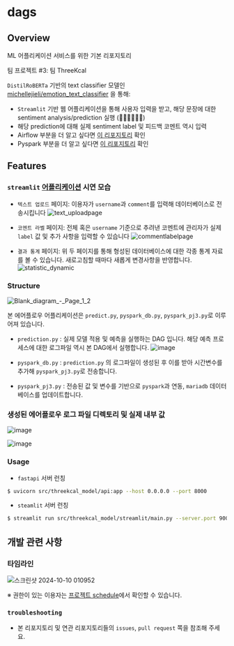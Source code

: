 # dags
## Overview
ML 어플리케이션 서비스를 위한 기본 리포지토리

팀 프로젝트 #3: 팀 ThreeKcal

`DistilRoBERTa` 기반의 text classifier 모델인 [michellejieli/emotion_text_classifier](https://huggingface.co/michellejieli/emotion_text_classifier) 을 통해:
- `Streamlit` 기반 웹 어플리케이션을 통해 사용자 입력을 받고, 해당 문장에 대한 sentiment analysis/prediction 실행 (🤬🤢😀😐😭😲)
- 해당 prediction에 대해 실제 sentiment label 및 피드백 코멘트 역시 입력
- Airflow 부분을 더 알고 싶다면 [이 리포지토리](https://github.com/ThreeKcal/dags/tree/main) 확인
- Pyspark 부분을 더 알고 싶다면 [이 리포지토리](https://github.com/ThreeKcal/pyspark/tree/main)  확인


## Features
### `streamlit` [어플리케이션](http://54.180.132.11:8002/) 시연 모습
- `텍스트 업로드` 페이지: 이용자가 `username`과 `comment`를 입력해 데이터베이스로 전송시킵니다
![text_uploadpage](https://github.com/user-attachments/assets/1099ff86-8491-4002-b375-5f0dbe3e8bfc)

- `코멘트 라벨` 페이지: 전체 혹은 `username` 기준으로 추려낸 코멘트에 관리자가 실제 `label` 값 및 추가 사항을 입력할 수 있습니다
![commentlabelpage](https://github.com/user-attachments/assets/b2c8be3b-54a2-4366-bcf9-5943f40c5569)

- `결과 통계` 페이지: 위 두 페이지를 통해 형성된 데이터베이스에 대한 각종 통계 자료를 볼 수 있습니다. 새로고침할 때마다 새롭게 변경사항을 반영합니다.
![statistic_dynamic](https://github.com/user-attachments/assets/a4f7656e-9a57-46e8-a85b-e6be9c187305)


### Structure
![Blank_diagram_-_Page_1_2](https://github.com/user-attachments/assets/2c2cfbd5-fa7e-4cee-858b-57ccb84e6715)

본 에어플로우 어플리케이션은 `predict.py`, `pyspark_db.py`, `pyspark_pj3.py`로 이루어져 있습니다.

- `prediction.py` : 실제 모델 적용 및 예측을 실행하는 DAG 입니다. 해당 예측 프로세스에 대한 로그파일 역시 본 DAG에서 실행합니다.
![image](https://github.com/user-attachments/assets/dce759a2-cf03-4b02-89e5-e44340c9c44e)

- `pyspark_db.py` : `prediction.py` 의 로그파일이 생성된 후 이를 받아 시간변수를 추가해 `pyspark_pj3.py`로 전송합니다.

- `pyspark_pj3.py` : 전송된 값 및 변수를 기반으로 `pyspark`과 연동, `mariadb` 데이터베이스를 업데이트합니다.
 
### 생성된 에어플로우 로그 파일 디렉토리 및 실제 내부 값
![image](https://github.com/user-attachments/assets/c733df6d-e212-4565-8dfb-28b1963bc901)

![image](https://github.com/user-attachments/assets/982106c8-cfbc-42dc-aadb-9c74c00ac2a9)


### Usage
- `fastapi` 서버 런칭
```bash
$ uvicorn src/threekcal_model/api:app --host 0.0.0.0 --port 8000
```

- `steamlit` 서버 런칭
```bash
$ streamlit run src/threekcal_model/streamlit/main.py --server.port 9000
```

## 개발 관련 사항
### 타임라인
![스크린샷 2024-10-10 010952](https://github.com/user-attachments/assets/7bed00cb-272e-49e1-83f4-3986dd6bfcff)

※ 권한이 있는 이용자는 [프로젝트 schedule](https://github.com/orgs/ThreeKcal/projects/1/views/4)에서 확인할 수 있습니다.

### `troubleshooting`
- 본 리포지토리 및 연관 리포지토리들의 `issues`, `pull request` 쪽을 참조해 주세요.
